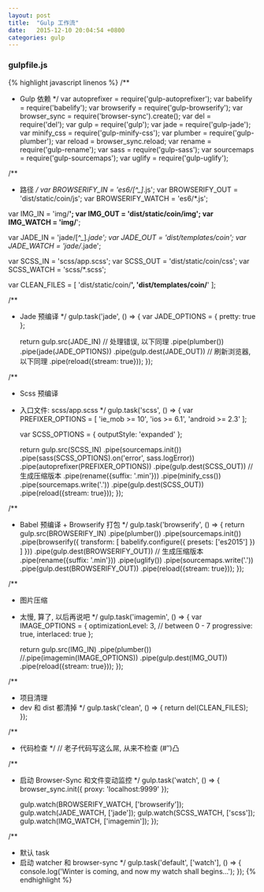```yaml
---
layout: post
title:  "Gulp 工作流"
date:   2015-12-10 20:04:54 +0800
categories: gulp
---
```


### gulpfile.js

{% highlight javascript linenos %}
/**
 * Gulp 依赖
 */
var autoprefixer = require('gulp-autoprefixer');
var babelify     = require('babelify');
var browserify   = require('gulp-browserify');
var browser_sync = require('browser-sync').create();
var del          = require('del');
var gulp         = require('gulp');
var jade         = require('gulp-jade');
var minify_css   = require('gulp-minify-css');
var plumber      = require('gulp-plumber');
var reload       = browser_sync.reload;
var rename       = require('gulp-rename');
var sass         = require('gulp-sass');
var sourcemaps   = require('gulp-sourcemaps');
var uglify       = require('gulp-uglify');

/**
 * 路径
 */
var BROWSERIFY_IN    = 'es6/[^_]*.js';
var BROWSERIFY_OUT   = 'dist/static/coin/js';
var BROWSERIFY_WATCH = 'es6/*.js';

var IMG_IN           = 'img/**';
var IMG_OUT          = 'dist/static/coin/img';
var IMG_WATCH        = 'img/**';

var JADE_IN          = 'jade/[^_]*.jade';
var JADE_OUT         = 'dist/templates/coin';
var JADE_WATCH       = 'jade/*.jade';

var SCSS_IN          = 'scss/app.scss';
var SCSS_OUT         = 'dist/static/coin/css';
var SCSS_WATCH       = 'scss/*.scss';

var CLEAN_FILES = [
    'dist/static/coin/**',
    'dist/templates/coin/**'
];

/**
 * Jade 预编译
 */
gulp.task('jade', () => {
    var JADE_OPTIONS = {
        pretty: true
    };

    return gulp.src(JADE_IN)
        // 处理错误, 以下同理
        .pipe(plumber())
        .pipe(jade(JADE_OPTIONS))
        .pipe(gulp.dest(JADE_OUT))
        // 刷新浏览器, 以下同理
        .pipe(reload({stream: true}));
});

/**
 * Scss 预编译
 * 入口文件: scss/app.scss
 */
gulp.task('scss', () => {
    var PREFIXER_OPTIONS = [
        'ie_mob >= 10',
        'ios >= 6.1',
        'android >= 2.3'
    ];

    var SCSS_OPTIONS = {
        outputStyle: 'expanded'
    };

    return gulp.src(SCSS_IN)
        .pipe(sourcemaps.init())
        .pipe(sass(SCSS_OPTIONS).on('error', sass.logError))
        .pipe(autoprefixer(PREFIXER_OPTIONS))
        .pipe(gulp.dest(SCSS_OUT))
        // 生成压缩版本
        .pipe(rename({suffix: '.min'}))
        .pipe(minify_css())
        .pipe(sourcemaps.write('.'))
        .pipe(gulp.dest(SCSS_OUT))
        .pipe(reload({stream: true}));
});

/**
 * Babel 预编译 + Browserify 打包
 */
gulp.task('browserify', () => {
    return gulp.src(BROWSERIFY_IN)
        .pipe(plumber())
        .pipe(sourcemaps.init())
        .pipe(browserify({
            transform: [
                babelify.configure({
                    presets: ['es2015']
                })
            ]
        }))
        .pipe(gulp.dest(BROWSERIFY_OUT))
        // 生成压缩版本
        .pipe(rename({suffix: '.min'}))
        .pipe(uglify())
        .pipe(sourcemaps.write('.'))
        .pipe(gulp.dest(BROWSERIFY_OUT))
        .pipe(reload({stream: true}));
});

/**
 * 图片压缩
 * 太慢, 算了, 以后再说吧
 */
gulp.task('imagemin', () => {
    var IMAGE_OPTIONS = {
        optimizationLevel: 3, // between 0 - 7
        progressive: true,
        interlaced: true
    };

    return gulp.src(IMG_IN)
        .pipe(plumber())
        //.pipe(imagemin(IMAGE_OPTIONS))
        .pipe(gulp.dest(IMG_OUT))
        .pipe(reload({stream: true}));
});

/**
 * 项目清理
 * dev 和 dist 都清掉
 */
gulp.task('clean', () => {
    return del(CLEAN_FILES);
});

/**
 * 代码检查
 */
// 老子代码写这么屌, 从来不检查 (#‵′)凸

/**
 * 启动 Browser-Sync 和文件变动监控
 */
gulp.task('watch', () => {
    browser_sync.init({
        proxy: 'localhost:9999'
    });

    gulp.watch(BROWSERIFY_WATCH, ['browserify']);
    gulp.watch(JADE_WATCH, ['jade']);
    gulp.watch(SCSS_WATCH, ['scss']);
    gulp.watch(IMG_WATCH, ['imagemin']);
});

/**
 * 默认 task
 * 启动 watcher 和 browser-sync
*/
gulp.task('default', ['watch'], () => {
    console.log('Winter is coming, and now my watch shall begins...');
});
{% endhighlight %}
